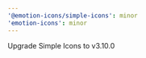 ```yaml
---
'@emotion-icons/simple-icons': minor
'emotion-icons': minor
---
```


Upgrade Simple Icons to v3.10.0
